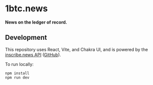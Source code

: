 # 1btc.news

**News on the ledger of record.**

## Development

This repository uses React, Vite, and Chakra UI, and is powered by the [inscribe.news API](https://inscribe.news/api) ([GitHub](https://github.com/ordinalnews/client)).

To run locally:

```
npm install
npm run dev
```
